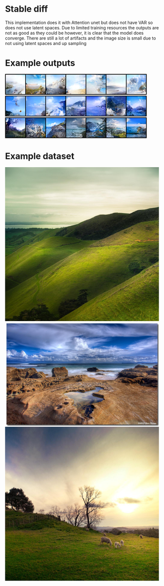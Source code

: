 # Stable diff 

This implementation does it with Attention unet but does not have VAR so does not use latent spaces. Due to limited training resources the outputs are not as good as they could be however, it is clear that the model does converge. There are still a lot of artifacts and the image size is small due to not using latent spaces and up sampling

# Example outputs

![1](./media_images_Real_81_e21d0cde24ac4af15f9b.png)
![1](./media_images_Real_85_ff6df6ce719ffe1cb03f.png)
![1](./media_images_Real_90_5e3aadd4170425a9f316.png)

# Example dataset

![1](./00000000.jpg)
![1](./00000001_(5).jpg)
![1](./00000004.jpg)


